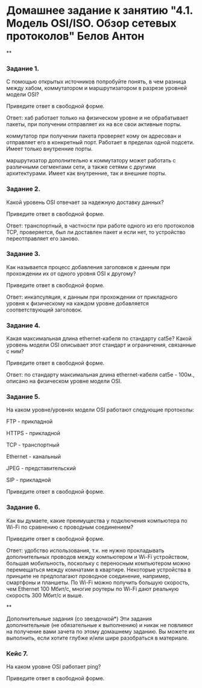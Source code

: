# Домашнее задание к занятию "4.1. Модель OSI/ISO. Обзор сетевых протоколов" Белов Антон
**

### Задание 1.
С помощью открытых источников попробуйте понять, в чем разница между хабом, коммутатором и маршрутизатором в разрезе уровней модели OSI?

Приведите ответ в свободной форме.

Ответ: хаб работает только на физическом уровне и не обрабатывает пакеты, при получении отправляет их на все свои активные порты.

коммутатор при получении пакета проверяет кому он адресован и отправляет его в конкретный порт. Работает в пределах одной подсети. Имеет только внутренние порты.

маршрутизатор дополнительно к коммутатору может работать с различными сегментами сети, а также сетями с другими архитектурами. Имеет как внутренние, так и внешние порты.

### Задание 2.
Какой уровень OSI отвечает за надежную доставку данных?

Приведите ответ в свободной форме.

Ответ: транспортный, в частности при работе одного из его протоколов TCP, проверяется, был ли доставлен пакет и если нет, то устройство переотправляет его заново.

### Задание 3.
Как называется процесс добавления заголовков к данным при прохождении их от одного уровня OSI к другому?

Приведите ответ в свободной форме.

Ответ: инкапсуляция, к данным при прохождении от прикладного уровня к физическому на каждом уровне добавляется соответствующий заголовок.

### Задание 4.
Какая максимальная длина ethernet-кабеля по стандарту cat5e? Какой уровень модели OSI описывает этот стандарт и ограничения, связанные с ним?

Приведите ответ в свободной форме.

Ответ: по стандарту максимальная длина ethernet-кабеля cat5e - 100м., описано на физическом уровне модели OSI.

### Задание 5.
На каком уровне/уровнях модели OSI работают следующие протоколы:

FTP - прикладной

HTTPS - прикладной

TCP - транспортный

Ethernet - канальный

JPEG - представительский

SIP - прикладной

Приведите ответ в свободной форме.

### Задание 6.
Как вы думаете, какие преимущества у подключения компьютера по Wi-Fi по сравнению с проводным соединением?

Приведите ответ в свободной форме.

Ответ: удобство использования, т.к. не нужно прокладывать дополнительных проводов между компьютером и Wi-Fi устройством, большая мобильность, поскольку с переносным компьютером можно перемещаться между комнатами в квартире. Некоторые устройства в принципе не предполагают проводное соединение, например, смартфоны и планшеты. По Wi-Fi можно получить большую скорость, чем Ethernet 100 Мбит/с, многие роутеры по Wi-Fi дают реальную скорость 300 Мбит/с и выше.

**

Дополнительные задания (со звездочкой*)
Эти задания дополнительные (не обязательные к выполнению) и никак не повлияют на получение вами зачета по этому домашнему заданию. Вы можете их выполнить, если хотите глубже и/или шире разобраться в материале.

### Кейс 7.
На каком уровне OSI работает ping?

Приведите ответ в свободной форме.

